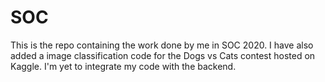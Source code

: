 # SOC

This is the repo containing the work done by me in SOC 2020. I have also added a image classification code for the Dogs vs Cats contest hosted on Kaggle. I'm yet to integrate my code with the backend.
